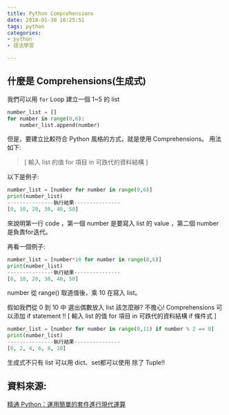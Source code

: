 ```yaml
---
title: Python Comprehensions
date: 2018-01-30 16:25:51
tags: python
categories:
- python
- 語法學習

---
```


## 什麼是 Comprehensions(生成式)

我們可以用 `for` Loop 建立一個 1~5 的 list

```python
number_list = []
for number in range(0,6):
    number_list.append(number)
```
但是，要建立比較符合 Python 風格的方式，就是使用  Comprehensions。
用法如下:
>[ 輸入 list 的值 for 項目 in 可跌代的資料結構 ]

<!--more-->

以下是例子:

```python
number_list = [number for number in range(0,6)]
print(number_list)
---------------執行結果---------------
[0, 10, 20, 30, 40, 50]

```
來說明第一行 code ，第一個 number 是要寫入 list 的 value ，第二個 number 是負責for迭代。

再看一個例子:

```python
number_list = [number*10 for number in range(0,6)]
print(number_list)
---------------執行結果---------------
[0, 10, 20, 30, 40, 50]

```
number 從 range() 取道值後，乘 10 在寫入 list。

假如我們從 0 到 10 中 選出偶數放入 list 該怎麼辦?
不擔心! Comprehensions 可以添加 if statement !!
[ 輸入 list 的值 for 項目 in 可跌代的資料結構 if 條件式 ]

```python
number_list = [number for number in range(0,11) if number % 2 == 0]
print(number_list)
---------------執行結果---------------
[0, 2, 4, 6, 8, 10]

```

生成式不只有 list 可以用 dict、set都可以使用
除了 Tuple!!

## 資料來源:
[精通 Python：運用簡單的套件進行現代運算](http://www.books.com.tw/products/0010690075)